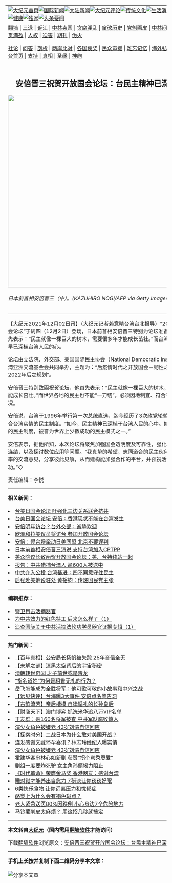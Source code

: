<a name="1" id="1" target="_blank"></a><span id="1"></span>
<table align=center border="0"><tr><td colspan="2" VALIGN=TOP><a href="https://github.com/bnaphh3910/djy/blob/master/gb/nf1351518.md#1"><img src="https://raw.githubusercontent.com/bnaphh3910/www/master/t/djy/1.jpg" title="大纪元首页" alt="大纪元首页"></a><a href="https://github.com/bnaphh3910/djy/blob/master/gb/n24hr.md#1"><img src="https://raw.githubusercontent.com/bnaphh3910/www/master/t/djy/3.jpg" title="国际新闻" alt="国际新闻"></a><a href="https://github.com/bnaphh3910/djy/blob/master/gb/nsc413.md#1"><img src="https://raw.githubusercontent.com/bnaphh3910/www/master/t/djy/4.jpg" title="大陆新闻" alt="大陆新闻"></a><a href="https://github.com/bnaphh3910/djy/blob/master/gb/news392.md#1"><img src="https://raw.githubusercontent.com/bnaphh3910/www/master/t/djy/5.jpg" title="大纪元评论" alt="大纪元评论"></a><a href="https://github.com/bnaphh3910/djy/blob/master/gb/news2007.md#1"><img src="https://raw.githubusercontent.com/bnaphh3910/www/master/t/djy/6.jpg" title="传统文化" alt="传统文化"></a><a href="https://github.com/bnaphh3910/djy/blob/master/gb/news2008.md#1"><img src="https://raw.githubusercontent.com/bnaphh3910/www/master/t/djy/7.jpg" title="生活消费" alt="生活消费"></a><a href="https://github.com/bnaphh3910/djy/blob/master/gb/ncyule.md#1"><img src="https://raw.githubusercontent.com/bnaphh3910/www/master/t/djy/8.jpg" title="娱乐休闲" alt="娱乐休闲"></a><a href="https://github.com/bnaphh3910/djy/blob/master/gb/nsc1002.md#1"><img src="https://raw.githubusercontent.com/bnaphh3910/www/master/t/djy/9.jpg" title="健康" alt="健康"></a><a href="https://github.com/bnaphh3910/djy/blob/master/gb/nf6092.md#1"><img src="https://raw.githubusercontent.com/bnaphh3910/www/master/t/djy/10a.jpg" title="独家" alt="独家"></a><a href="https://github.com/bnaphh3910/djy/blob/master/gb/nf4514.md#1"><img src="https://raw.githubusercontent.com/bnaphh3910/www/master/t/djy/12a.jpg" title="头条要闻" alt="头条要闻"></a></td></tr>
<tr><td colspan="2" VALIGN=TOP><a target="_blank" href="https://github.com/bnaphh3910/www/blob/master/README.md?zsrh#1">翻墙</a> | <a target="_blank" href="https://github.com/bnaphh3910/djy/blob/master/gb/nf5657.md#1">三退</a> | <a target="_blank" href="https://github.com/bnaphh3910/djy/blob/master/gb/nf6124.md#1">诉江</a> | <a target="_blank" href="https://github.com/bnaphh3910/djy/blob/master/gb/nf1176117.md#1">中共卖国</a> | <a target="_blank" href="https://github.com/bnaphh3910/djy/blob/master/gb/nf5773.md#1">贪腐淫乱</a> | <a target="_blank" href="https://github.com/bnaphh3910/djy/blob/master/gb/nf1176115.md#1">窜改历史</a> | <a target="_blank" href="https://github.com/bnaphh3910/djy/blob/master/gb/nf1176107.md#1">党魁画皮</a> | <a target="_blank" href="https://github.com/bnaphh3910/djy/blob/master/gb/nf1320400.md#1">中共间谍</a> | <a target="_blank" href="https://github.com/bnaphh3910/djy/blob/master/gb/nf1176114.md#1">破坏传统</a> | <a target="_blank" href="https://github.com/bnaphh3910/ntdtv/blob/master/gb/prog447_1.md#1">恶贯满盈</a> | <a target="_blank" href="https://github.com/bnaphh3910/djy/blob/master/gb/ncid278.md#1">人权</a> | <a target="_blank" href="https://github.com/bnaphh3910/djy/blob/master/gb/nf1176111.md#1">迫害</a> | <a target="_blank" href="https://gitlab.com/szzdlab/mh-qikan/blob/master/README.md#1">期刊</a> | <a target="_blank" href="https://github.com/bnaphh3910/djy/blob/master/gb/nf5562.md#1">伪火</a></p><p><a target="_blank" href="https://github.com/bnaphh3910/djy/blob/master/gb/9p.md#1">社论</a> | <a target="_blank" href="https://github.com/bnaphh3910/djy/blob/master/gb/nf4378.md#1">问答</a> | <a target="_blank" href="https://github.com/bnaphh3910/djy/blob/master/gb/nf5792.md#1">剖析</a> | <a target="_blank" href="https://github.com/bnaphh3910/djy/blob/master/gb/nf5735.md#1">两岸比对</a> | <a target="_blank" href="https://github.com/bnaphh3910/djy/blob/master/gb/nf6119.md#1">各国褒奖</a> | <a target="_blank" href="https://github.com/bnaphh3910/djy/blob/master/gb/nf6120.md#1">民众声援</a> | <a target="_blank" href="https://github.com/bnaphh3910/djy/blob/master/gb/nf1188594.md#1">难忘记忆</a> | <a target="_blank" href="https://github.com/bnaphh3910/djy/blob/master/gb/nf3180.md#1">海外弘传</a> | <a target="_blank" href="https://github.com/bnaphh3910/djy/blob/master/gb/nf5410.md#1">万人上访</a> | <a target="_blank" href="https://github.com/bnaphh3910/www/blob/master/README.md?zsrh#1">平台首页</a> | <a target="_blank" href="https://github.com/bnaphh3910/djy/blob/master/gb/nf4386.md#1">支持</a> | <a target="_blank" href="https://github.com/bnaphh3910/djy/blob/master/gb/nf4389.md#1">真相</a> | <a target="_blank" href="https://github.com/bnaphh3910/djy/blob/master/gb/nf5790.md#1">圣缘</a> | <a target="_blank" href="https://github.com/bnaphh3910/djy/blob/master/gb/nf4786.md#1">神韵</a></td></tr>
<tr><td VALIGN=TOP width="626"><h2 align=center>安倍晋三祝贺开放国会论坛：台民主精神已深植民心</h2>
<img width="600" src="https://i.epochtimes.com/assets/uploads/2020/08/GettyImages-1228232883-600x400.jpg" />
<h6>日本前首相安倍晋三（中）。(KAZUHIRO NOGI/AFP via Getty Images)
</h6>
<hr>
<p>【大纪元2021年12月02日讯】（大纪元记者赖意晴台湾台北报导）“2021年<ahref="https://github.com/bnaphh3910/djy/blob/master/gb/tag/%E5%BC%80%E6%94%BE%E5%9B%BD%E4%BC%9A%E8%AE%BA%E5%9D%9B.md#1">开放国会论坛</a>”于周四（12月2日）登场，日本前首相<ahref="https://github.com/bnaphh3910/djy/blob/master/gb/tag/%E5%AE%89%E5%80%8D%E6%99%8B%E4%B8%89.md#1">安倍晋三</a>特别为论坛准备贺词。安倍首先表示：“民主就像一棵巨大的树木，需要很多年才能成长茁壮。”而台湾的<ahref="https://github.com/bnaphh3910/djy/blob/master/gb/tag/%E6%B0%91%E4%B8%BB%E7%B2%BE%E7%A5%9E.md#1">民主精神</a>，早已深植台湾人民的心。</p>
<p>论坛由立法院、外交部、美国国际民主协会（National Democratic Institute）及台湾亚洲交流基金会共同举办，主题为：“后疫情时代之开放国会－韧性之全球案例及2022年后之规划”。</p>
<p><ahref="https://github.com/bnaphh3910/djy/blob/master/gb/tag/%E5%AE%89%E5%80%8D%E6%99%8B%E4%B8%89.md#1">安倍晋三</a>特别致函祝贺论坛，他首先表示：“民主就像一棵巨大的树木，需要很多年才能成长茁壮。”而世界各地的民主也不能“一刀切”，必须因地制宜、符合不同社会的现况。</p>
<p>安倍说，台湾于1996年举行第一次总统直选，迄今经历了3次政党轮替，才能建立符合台湾实情的民主制度。“如今，<ahref="https://github.com/bnaphh3910/djy/blob/master/gb/tag/%E6%B0%91%E4%B8%BB%E7%B2%BE%E7%A5%9E.md#1">民主精神</a>已深植于台湾人民的心中。如此健全而成熟的民主制度，被誉为世界上少数成功的民主模式之一。”</p>
<p>安倍表示，据他所知，本次论坛将聚焦加强国会透明度及可靠性，强化国会与民间的连结，以及探讨数位应用等问题。“我真挚的希望，志同道合的民主伙伴能够诚实且坦率的交流意见，分享彼此见解，从而建构能加强合作的平台，并预祝活动圆满成功。”◇</p>
<p>责任编辑：李悦</p>

<hr>


<strong>相关新闻：</strong>
<li><a href="https://github.com/bnaphh3910/djy/blob/master/gb/21/7/29/n13123291.md#1">台美日国会论坛 吁强化三边关系联合抗共</a></li>
<li><a href="https://github.com/bnaphh3910/djy/blob/master/gb/21/7/29/n13124614.md#1">台美日国会论坛 安倍：香港现状不能在台湾发生</a></li>
<li><a href="https://github.com/bnaphh3910/djy/blob/master/gb/21/11/10/n13367323.md#1">安倍明年访台？台外交部：诚挚欢迎</a></li>
<li><a href="https://github.com/bnaphh3910/djy/blob/master/gb/21/11/24/n13395842.md#1">欧洲和拉美议员将访台 参加开放国会论坛</a></li>
<li><a href="https://github.com/bnaphh3910/djy/blob/master/gb/21/12/1/n13409579.md#1">安倍：侵台将牵动日美同盟 北京不要误判</a></li>
<li><a href="https://github.com/bnaphh3910/djy/blob/master/gb/21/12/1/n13409821.md#1">日本前首相安倍晋三演说 支持台湾加入CPTPP</a></li>
<li><a href="https://github.com/bnaphh3910/djy/blob/master/gb/21/12/2/n13411503.md#1">美众院议长致函贺开放国会论坛：美、台持续站一起</a></li>
<li><a href="https://github.com/bnaphh3910/djy/blob/master/gb/21/11/30/n13407993.md#1">报告：中共猎捕台湾人 逾600人被送中</a></li>
<li><a href="https://github.com/bnaphh3910/djy/blob/master/gb/21/12/1/n13410333.md#1">中共介入公投 台湾基进：四不同意守住民主</a></li>
<li><a href="https://github.com/bnaphh3910/djy/blob/master/gb/21/11/30/n13408126.md#1">启程赴美筹设驻处 黄裕钧：传递国民党主张</a></li>
<hr>


<strong>编辑推荐：</strong>
<li><a href="https://github.com/upjkzu3674/djy/blob/master/gb/16/3/16/n4663449.md?dfh#1" target="_blank">警卫目击活摘器官</a></li><li><a href="https://github.com/tsiac2612/djy/blob/master/gb/19/12/1/n11693550.md#1" target="_blank">为中共效力的红色特工 后来怎么样了（1）</a></li><li><a href="https://github.com/tsiac2612/djy/blob/master/gb/13/9/14/n3963792.md#1" target="_blank">追查国际关于中共活摘法轮功学员器官证据专辑（1）</a></li>
<hr>

<strong>热门新闻：</strong>
<li><a href="https://github.com/bnaphh3910/djy/blob/master/gb/21/11/23/n13393809.md#1">【百年真相】公安局长扬帆被失踪 25年音信全无</a></li>
<li><a href="https://github.com/bnaphh3910/djy/blob/master/gb/21/11/23/n13393853.md#1">【未解之谜】漆黑太空背后的宇宙秘密</a></li>
<li><a href="https://github.com/bnaphh3910/djy/blob/master/gb/21/11/21/n13389701.md#1">清朝转世奇闻 才子前世或是毒龙</a></li>
<li><a href="https://github.com/bnaphh3910/djy/blob/master/gb/21/11/23/n13392680.md#1">“指名道姓”为何是粗鲁无礼的行为？</a></li>
<li><a href="https://github.com/bnaphh3910/djy/blob/master/gb/21/11/15/n13376506.md#1">岳飞怎能成为全胜将军：他可歌可敬的小故事和中兴之战</a></li>
<li><a href="https://github.com/bnaphh3910/djy/blob/master/gb/21/12/1/n13411212.md#1">【远见快评】台海曝3大事件 安倍点名警告习</a></li>
<li><a href="https://github.com/bnaphh3910/djy/blob/master/gb/21/12/1/n13411217.md#1">【古韵流芳】帝后楷模  自律循礼的长孙皇后</a></li>
<li><a href="https://github.com/bnaphh3910/djy/blob/master/gb/21/12/1/n13410816.md#1">【财商天下】澳门博弈 抓洗米华追八万VIP名单</a></li>
<li><a href="https://github.com/bnaphh3910/djy/blob/master/gb/21/11/29/n13406539.md#1">王友群：逾160名将军被查 中共军队腐败惊人</a></li>
<li><a href="https://github.com/bnaphh3910/djy/blob/master/gb/21/11/29/n13406739.md#1">演少女角色被嫌老 43岁刘涛自信回应</a></li>
<li><a href="https://github.com/bnaphh3910/djy/blob/master/gb/21/11/29/n13406674.md#1">【探索时分】二战日本为什么敢对美国开战？</a></li>
<li><a href="https://github.com/bnaphh3910/djy/blob/master/gb/21/11/30/n13408596.md#1">连发感谢文藏怀孕喜讯？林志玲经纪人曝实情</a></li>
<li><a href="https://github.com/bnaphh3910/djy/blob/master/gb/21/11/29/n13406739.md#1">演少女角色被嫌老 43岁刘涛自信回应</a></li>
<li><a href="https://github.com/bnaphh3910/djy/blob/master/gb/21/11/28/n13404367.md#1">霍建华客串林心如新剧 获赞“拐个弯秀恩爱”</a></li>
<li><a href="https://github.com/bnaphh3910/djy/blob/master/gb/21/11/29/n13406484.md#1">剧组一度要炸死驴 女主角孙俪竭力阻止</a></li>
<li><a href="https://github.com/bnaphh3910/djy/blob/master/gb/21/11/28/n13404481.md#1">《时代革命》荣膺金马奖 香港网友：感谢台湾</a></li>
<li><a href="https://github.com/bnaphh3910/djy/blob/master/gb/21/11/30/n13407593.md#1">睡对觉才能养出自愈力 7秘诀让你夜夜好眠</a></li>
<li><a href="https://github.com/bnaphh3910/djy/blob/master/gb/21/11/27/n13402465.md#1">6类快乐食物 让你远离压力和忧郁症</a></li>
<li><a href="https://github.com/bnaphh3910/djy/blob/master/gb/21/11/29/n13405792.md#1">酪梨上为什么会有褐色斑点？</a></li>
<li><a href="https://github.com/bnaphh3910/djy/blob/master/gb/21/11/27/n13401709.md#1">老人紧急送医80%因跌倒 小心身边7个危险地方</a></li>
<li><a href="https://github.com/bnaphh3910/djy/blob/master/gb/21/11/30/n13407456.md#1">马铃薯削皮太麻烦？ 用这招几秒就搞定</a></li>
<hr>

<strong>本文转自<a href="https://www.epochtimes.com">大纪元</a>（国内需用<a href="https://github.com/bnaphh3910/www/blob/master/README.md#8">翻墙软件</a>才能访问）</strong><p>下载<a href="https://github.com/bnaphh3910/www/blob/master/README.md#8">翻墙软件</a>浏览原文：<a href="https://www.epochtimes.com/gb/21/12/2/n13411523.htm">安倍晋三祝贺开放国会论坛：台民主精神已深植民心</a></p><hr>

<strong>手机上长按并复制下面二维码分享本文章：</strong><br><br><img src="https://chart.apis.google.com/chart?cht=qr&chs=240x240&choe=UTF-8&chld=M|2&chl=https://github.com/bnaphh3910/djy/blob/master/gb/21/12/2/n13411523.md%231" title="分享本文章"></td><td VALIGN=TOP><a href="https://github.com/bnaphh3910/djy/blob/master/gb/16/1/21/n4622075.md?dfh#1" target="_blank"><img src="https://raw.githubusercontent.com/bnaphh3910/djy/master/gb/300/wei-f1.jpg" title="中共的伪火骗局"  alt="中共的伪火骗局"></a><br><a href="https://github.com/bnaphh3910/www/blob/master/README.md?dfh#9" target="_blank"><img src="https://raw.githubusercontent.com/bnaphh3910/djy/master/gb/300/yong-h.jpg" title="永恒的见证"  alt="永恒的见证"></a><br><a href="https://github.com/bnaphh3910/djy/blob/master/gb/13/9/29/n3974789.md?dfh#1" target="_blank"><img src="https://raw.githubusercontent.com/bnaphh3910/djy/master/gb/300/shang-lnz.jpg" title="善良女子被中共投男牢"  alt="善良女子被中共投男牢"></a><br><a href="https://github.com/bnaphh3910/djy/blob/master/gb/16/3/16/n4663449.md?dfh#1" target="_blank"><img src="https://raw.githubusercontent.com/bnaphh3910/djy/master/gb/300/huo-z3.jpg" title="警卫目击活摘器官"  alt="警卫目击活摘器官"></a><br><a href="https://github.com/bnaphh3910/djy/blob/master/gb/16/8/7/n8177641.md?dfh#1" target="_blank"><img src="https://raw.githubusercontent.com/bnaphh3910/djy/master/gb/300/huo-z4.jpg" title="证人描述活摘恐怖"  alt="证人描述活摘恐怖"></a><br><a href="https://github.com/bnaphh3910/djy/blob/master/gb/10/4/19/n2881569.md?dfh#1" target="_blank"><img src="https://raw.githubusercontent.com/bnaphh3910/djy/master/gb/300/huo-z1.jpg" title="揭开活摘器官黑幕"  alt="揭开活摘器官黑幕"></a><br><a href="https://github.com/bnaphh3910/djy/blob/master/gb/10/11/7/n3077476.md?dfh#1" target="_blank"><img src="https://raw.githubusercontent.com/bnaphh3910/djy/master/gb/300/ma-ks.jpg" title="马克思的成魔之路"  alt="马克思的成魔之路"></a><br><a href="https://github.com/bnaphh3910/djy/blob/master/gb/14/6/9/n4173977.md?dfh#1" target="_blank"><img src="https://raw.githubusercontent.com/bnaphh3910/djy/master/gb/300/chang-zs.jpg" title="藏字石 蕴天机"  alt="藏字石 蕴天机"></a><br><a href="https://github.com/bnaphh3910/djy/blob/master/gb/18/5/10/n10381511.md?dfh#1" target="_blank"><img src="https://raw.githubusercontent.com/bnaphh3910/djy/master/gb/300/st1.jpg" title="关注三亿人三退"  alt="关注三亿人三退"></a><br><a href="https://github.com/bnaphh3910/djy/blob/master/gb/18/3/21/n10237682.md?dfh#1" target="_blank"><img src="https://raw.githubusercontent.com/bnaphh3910/djy/master/gb/300/jie-t.jpg" title="解体中共复兴中华"  alt="解体中共复兴中华"></a><br><a href="https://github.com/bnaphh3910/djy/blob/master/gb/9/2/9/n2422991.md?dfh#1" target="_blank"><img src="https://raw.githubusercontent.com/bnaphh3910/djy/master/gb/300/gao-zs.jpg" title="中共迫害良心律师"  alt="中共迫害良心律师"></a><br><a href="https://github.com/bnaphh3910/djy/blob/master/gb/18/12/9/n10900044.md?dfh#1" target="_blank"><img src="https://raw.githubusercontent.com/bnaphh3910/djy/master/gb/300/sj1.jpg" title="三百多万人举报江泽民"  alt="三百多万人举报江泽民"></a><br><a href="https://github.com/bnaphh3910/djy/blob/master/gb/18/8/28/n10672014.md?dfh#1" target="_blank"><img src="https://raw.githubusercontent.com/bnaphh3910/djy/master/gb/300/sj2.jpg" title="这些官员为何起诉江泽民"  alt="这些官员为何起诉江泽民"></a><br><a href="https://github.com/bnaphh3910/djy/blob/master/gb/8/12/18/n2367165.md?dfh#1" target="_blank"><img src="https://raw.githubusercontent.com/bnaphh3910/djy/master/gb/300/liangan.jpg" title="海峡两岸的强烈对比"  alt="海峡两岸的强烈对比"></a><br><a href="https://github.com/bnaphh3910/djy/blob/master/gb/15/12/10/n4593139.md?dfh#1" target="_blank"><img src="https://raw.githubusercontent.com/bnaphh3910/djy/master/gb/300/jia-ndzl.jpg" title="加拿大总理的贺信"  alt="加拿大总理的贺信"></a><br><a href="https://github.com/bnaphh3910/djy/blob/master/gb/11/6/17/n3289382.md?dfh#1" target="_blank"><img src="https://raw.githubusercontent.com/bnaphh3910/djy/master/gb/300/xiao-wd.jpg" title="探寻真相兼听则明"  alt="探寻真相兼听则明"></a><br><a href="https://github.com/bnaphh3910/djy/blob/master/gb/18/10/27/n10812623.md?dfh#1" target="_blank"><img src="https://raw.githubusercontent.com/bnaphh3910/djy/master/gb/300/yindu.jpg" title="印度媒体报道东方"  alt="印度媒体报道东方"></a><br><a href="https://github.com/bnaphh3910/djy/blob/master/gb/18/6/9/n10469652.md?dfh#1" target="_blank"><img src="https://raw.githubusercontent.com/bnaphh3910/djy/master/gb/300/xie-j.jpg" title="不一样的海外校园"  alt="不一样的海外校园"></a><br><a href="https://github.com/bnaphh3910/djy/blob/master/gb/7/4/5/n1669415.md?dfh#1" target="_blank"><img src="https://raw.githubusercontent.com/bnaphh3910/djy/master/gb/300/li-up.jpg" title="从大师到徒弟的传奇"  alt="从大师到徒弟的传奇"></a><br><a href="https://github.com/bnaphh3910/djy/blob/master/gb/17/5/26/n9191512.md?dfh#1" target="_blank"><img src="https://raw.githubusercontent.com/bnaphh3910/djy/master/gb/300/zfl2.jpg" title="亿万人与东方一本奇书"  alt="亿万人与东方一本奇书"></a><br><a href="https://github.com/bnaphh3910/djy/blob/master/gb/13/11/27/n4020290.md?dfh#1" target="_blank"><img src="https://raw.githubusercontent.com/bnaphh3910/djy/master/gb/300/zhen-h.jpg" title="大陆见不到的震撼场面"  alt="大陆见不到的震撼场面"></a><br><a href="https://github.com/bnaphh3910/djy/blob/master/gb/15/7/17/n4482910.md?dfh#1" target="_blank"><img src="https://raw.githubusercontent.com/bnaphh3910/djy/master/gb/300/dalu-sk.jpg" title="人心向善 大陆当初盛况"  alt="人心向善 大陆当初盛况"></a><br><a href="https://github.com/bnaphh3910/djy/blob/master/gb/19/1/5/n10955468.md?dfh#1" target="_blank"><img src="https://raw.githubusercontent.com/bnaphh3910/djy/master/gb/300/zfl1.jpg" title="追寻真理 这书讲什么"  alt="追寻真理 这书讲什么"></a><br><a href="https://github.com/bnaphh3910/www/blob/master/README.md?dfh#1" target="_blank"><img src="https://raw.githubusercontent.com/bnaphh3910/djy/master/gb/300/fq1.jpg" title="下载免费翻墙软件"  alt="下载免费翻墙软件"></a><br></td></tr></table>
